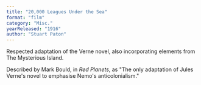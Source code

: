 ```yaml
---
title: "20,000 Leagues Under the Sea"
format: "film"
category: "Misc."
yearReleased: "1916"
author: "Stuart Paton"
---
```


Respected adaptation of the Verne novel, also  incorporating elements from The Mysterious Island.

Described by Mark Bould, in _Red Planets_, as "The only adaptation of Jules Verne's novel to  emphasise Nemo's anticolonialism."
